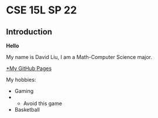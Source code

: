 # CSE 15L SP 22
## Introduction

**Hello**

My name is David Liu, I am a Math-Computer Science major.

[*My GitHub Pages](https://shootingdarts.github.io/cse15l-lab-reports/)

My hobbies:
* Gaming
* * Avoid this game 
* Basketball
